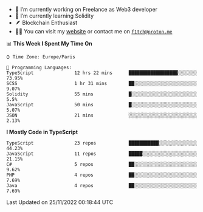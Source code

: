 - 🔭 I’m currently working on Freelance as Web3 developer
- 🌱 I’m currently learning Solidity
- 🪶 Blockchain Enthusiast
- 👨‍💻 You can visit my [website](https://f1tch.xyz) or contact me on [`f1tch@proton.me`](mailto:f1tch@proton.me)

<!--START_SECTION:waka-->
📊 **This Week I Spent My Time On** 

```text
⌚︎ Time Zone: Europe/Paris

💬 Programming Languages: 
TypeScript               12 hrs 22 mins      ██████████████████░░░░░░░   73.95% 
SCSS                     1 hr 31 mins        ██░░░░░░░░░░░░░░░░░░░░░░░   9.07% 
Solidity                 55 mins             █░░░░░░░░░░░░░░░░░░░░░░░░   5.5% 
JavaScript               50 mins             █░░░░░░░░░░░░░░░░░░░░░░░░   5.07% 
JSON                     21 mins             ░░░░░░░░░░░░░░░░░░░░░░░░░   2.13%

```

**I Mostly Code in TypeScript** 

```text
TypeScript               23 repos            ███████████░░░░░░░░░░░░░░   44.23% 
JavaScript               11 repos            █████░░░░░░░░░░░░░░░░░░░░   21.15% 
C#                       5 repos             ██░░░░░░░░░░░░░░░░░░░░░░░   9.62% 
PHP                      4 repos             ██░░░░░░░░░░░░░░░░░░░░░░░   7.69% 
Java                     4 repos             ██░░░░░░░░░░░░░░░░░░░░░░░   7.69%

```



 Last Updated on 25/11/2022 00:18:44 UTC
<!--END_SECTION:waka-->
